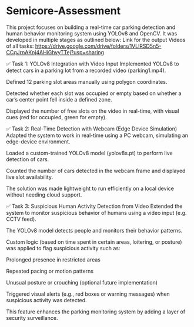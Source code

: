 # Semicore-Assessment
This project focuses on building a real-time car parking detection and human behavior monitoring system using YOLOv8 and OpenCV. It was developed in multiple stages as outlined below:
Link for the output Videos of all tasks: https://drive.google.com/drive/folders/1VLlRSD5n5-CCqJrnAKnj4AHiGhvyTTej?usp=sharing

✅ Task 1: YOLOv8 Integration with Video Input
Implemented YOLOv8 to detect cars in a parking lot from a recorded video (parking1.mp4).

Defined 12 parking slot areas manually using polygon coordinates.

Detected whether each slot was occupied or empty based on whether a car’s center point fell inside a defined zone.

Displayed the number of free slots on the video in real-time, with visual cues (red for occupied, green for empty).

✅ Task 2: Real-Time Detection with Webcam (Edge Device Simulation)
Adapted the system to work in real-time using a PC webcam, simulating an edge-device environment.

Loaded a custom-trained YOLOv8 model (yolov8s.pt) to perform live detection of cars.

Counted the number of cars detected in the webcam frame and displayed live slot availability.

The solution was made lightweight to run efficiently on a local device without needing cloud support.

✅ Task 3: Suspicious Human Activity Detection from Video
Extended the system to monitor suspicious behavior of humans using a video input (e.g. CCTV feed).

The YOLOv8 model detects people and monitors their behavior patterns.

Custom logic (based on time spent in certain areas, loitering, or posture) was applied to flag suspicious activity such as:

Prolonged presence in restricted areas

Repeated pacing or motion patterns

Unusual posture or crouching (optional future implementation)

Triggered visual alerts (e.g., red boxes or warning messages) when suspicious activity was detected.

This feature enhances the parking monitoring system by adding a layer of security surveillance.
